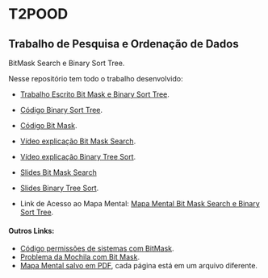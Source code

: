 # T2POOD

## Trabalho de Pesquisa e Ordenação de Dados
BitMask Search e Binary Sort Tree.


Nesse repositório tem todo o trabalho desenvolvido:
* [Trabalho Escrito Bit Mask e Binary Sort Tree](https://github.com/rehbeinp/T2POOD/blob/main/TR_02-PaulaRehbein.pdf).

* [Código Binary Sort Tree](https://github.com/rehbeinp/T2POOD/blob/main/BinaryTreeSort/BinaryTreeSort.py).

* [Código Bit Mask](https://github.com/rehbeinp/T2POOD/blob/main/BitMask/BitMask.py).

* [Vídeo explicação Bit Mask Search](https://www.youtube.com/watch?v=4fMFwr-Znzs).

* [Vídeo explicação Binary Tree Sort](https://youtu.be/U1Vz_Ofh7fI).

* [Slides Bit Mask Search](https://github.com/rehbeinp/T2POOD/blob/main/BitMask/BitMaskSearchSlide.pdf)

* [Slides Binary Tree Sort](https://github.com/rehbeinp/T2POOD/blob/main/BinaryTreeSort/BinaryTreeSortSlides.pdf).

* Link de Acesso ao Mapa Mental:
[Mapa Mental Bit Mask Search e Binary Sort Tree](https://miro.com/welcomeonboard/RmdyYUhMNEc3RWd2MURDOE15UCtlVERPQjBsZ24zVWRnTU5xQTlWeXJMYlErSEY2TjEwUUFsSkxjZDFwRHc4U1c0S1I4d1hmSDJtc3NnTTcxUUYwQkJvUzl3QmlUMkU4NndBSWoyQWpVZThGN1ZKRnh1dFZjbVdEVTRxNEhKTnNQdGo1ZEV3bUdPQWRZUHQzSGl6V2NBPT0hdjE=?share_link_id=568506931263).

#### Outros Links:
* [Código permissões de sistemas com BitMask](https://github.com/rehbeinp/T2POOD/blob/main/BitMask/PermissoesSistema.py).
* [Problema da Mochila com Bit Mask](https://github.com/rehbeinp/T2POOD/blob/main/BitMask/bagProblem.py).
* [Mapa Mental salvo em PDF](https://github.com/rehbeinp/T2POOD/tree/main/MapaMental), cada página está em um arquivo diferente.
